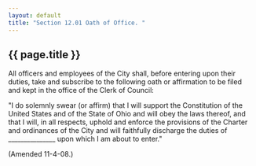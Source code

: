 ```yaml
---
layout: default
title: "Section 12.01 Oath of Office. "
---
```


{{ page.title }}
----------------

All officers and employees of the City shall, before entering upon their duties, take and subscribe to the following oath or affirmation to be filed and kept in the office of the Clerk of Council: 

"I do solemnly swear (or affirm) that I will support the Constitution of the United States and of the State of Ohio and will obey the laws thereof, and that I will, in all respects, uphold and enforce the provisions of the Charter and ordinances of the City and will faithfully discharge the duties of _______________ upon which I am about to enter." 

(Amended 11-4-08.)